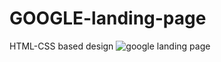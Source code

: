# GOOGLE-landing-page
HTML-CSS based design
![google landing page](https://user-images.githubusercontent.com/74017504/132713857-e222ec16-b6af-495e-9e97-f2c630e9901c.png)
